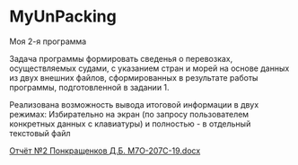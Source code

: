 # MyUnPacking
Моя 2-я программа

Задача программы формировать сведенья о перевозках, осуществляемых судами, с указанием стран и морей на основе данных из двух внешних файлов,
сформированных в результате работы программы, подготовленной в задании 1. 

Реализована возможность вывода итоговой информации в двух режимах: 
Избирательно на экран (по запросу пользователем конкретных данных с клавиатуры) и полностью - в отдельный текстовый файл

[Отчёт №2 Понкращенков Д.Б. М7О-207С-19.docx](https://github.com/iDemetr/MyUnPacking/files/9726512/2.7.-207.-19.docx)
